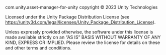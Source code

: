 com.unity.asset-manager-for-unity copyright © 2023 Unity Technologies

Licensed under the Unity Package Distribution License (see https://unity3d.com/legal/licenses/Unity_Package_Distribution_License).

Unless expressly provided otherwise, the software under this license is made available strictly on an “AS IS” BASIS WITHOUT WARRANTY OF ANY KIND, EXPRESS OR IMPLIED. Please review the license for details on these and other terms and conditions.
